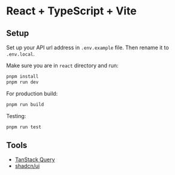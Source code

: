 # React + TypeScript + Vite

## Setup

Set up your API url address in `.env.example` file. Then rename it to `.env.local`.

Make sure you are in `react` directory and run:

```bash
pnpm install
pnpm run dev
```

For production build:

```bash
pnpm run build
```

Testing:

```
pnpm run test
```

## Tools

- [TanStack Query](https://tanstack.com/query/latest)
- [shadcn/ui](https://ui.shadcn.com)
